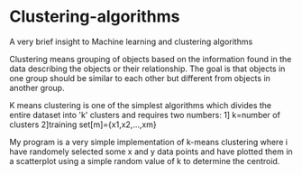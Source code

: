 # Clustering-algorithms
A very brief insight to Machine learning and clustering algorithms

Clustering means grouping of objects based on the information found in the data describing the objects or their relationship.
The goal is that objects in one group should be similar to each other but different from objects in another group.

K means clustering is one of the simplest algorithms which divides the entire dataset into 'k' clusters and requires two numbers:
1] k=number of clusters
2]training set[m]={x1,x2,...,xm}

My program is a very simple implementation of k-means clustering where i have randomely selected some x and y data points and have plotted
them in a scatterplot using a simple random value of k to determine the centroid.
